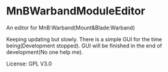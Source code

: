 # MnBWarbandModuleEditor
An editor for MnB:Warband(Mount&Blade:Warband)

Keeping updating but slowly.
There is a simple GUI for the time being(Development stopped).
GUI will be finished in the end of development(No one help me).


License: GPL V3.0

